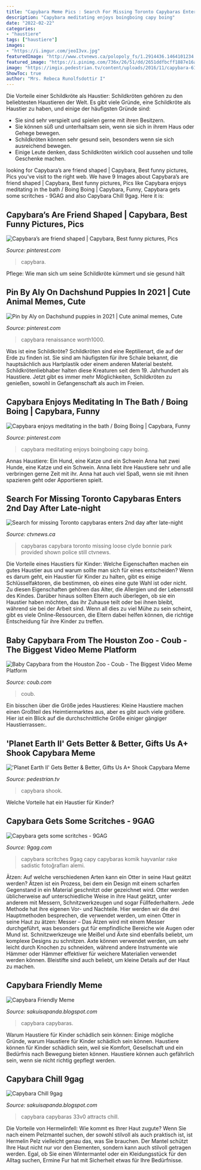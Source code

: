 ```yaml
---
title: "Capybara Meme Pics : Search For Missing Toronto Capybaras Enters 2nd Day After Late-night"
description: "Capybara meditating enjoys boingboing capy boing"
date: "2022-02-22"
categories:
- "haustiere"
tags: ["haustiere"]
images:
- "https://i.imgur.com/jeoI3vx.jpg"
featuredImage: "http://www.ctvnews.ca/polopoly_fs/1.2914436.1464101234!/httpImage/image.jpg_gen/derivatives/landscape_960/image.jpg"
featured_image: "https://i.pinimg.com/736x/26/51/dd/2651ddfbcff1887e16a3b3ce48ccf55e.jpg"
image: "https://imgix.pedestrian.tv/content/uploads/2016/11/capybara-619-386.png?ar=16:9&amp;auto=format&amp;crop=focal&amp;fit=crop&amp;q=65&amp;w=1200"
ShowToc: true
author: "Mrs. Rebeca Runolfsdottir I"
---
```



Die Vorteile einer Schildkröte als Haustier:
Schildkröten gehören zu den beliebtesten Haustieren der Welt. Es gibt viele Gründe, eine Schildkröte als Haustier zu haben, und einige der häufigsten Gründe sind:
- Sie sind sehr verspielt und spielen gerne mit ihren Besitzern.
- Sie können süß und unterhaltsam sein, wenn sie sich in ihrem Haus oder Gehege bewegen.
- Schildkröten können sehr gesund sein, besonders wenn sie sich ausreichend bewegen.
- Einige Leute denken, dass Schildkröten wirklich cool aussehen und tolle Geschenke machen.

	

		
looking for Capybara’s are friend shaped | Capybara, Best funny pictures, Pics you've visit to the right web. We have 9 Images about Capybara’s are friend shaped | Capybara, Best funny pictures, Pics like Capybara enjoys meditating in the bath / Boing Boing | Capybara, Funny, Capybara gets some scritches - 9GAG and also Capybara Chill 9gag. Here it is:
		
    
## Capybara’s Are Friend Shaped | Capybara, Best Funny Pictures, Pics

<img loading=lazy src="https://i.pinimg.com/474x/5d/12/9f/5d129fbed96d56e3dd71955089c8b84f.jpg" onerror="this.onerror=null;this.src='https://tse3.mm.bing.net/th?id=OIP.Lt6-6BxTE94i_wGmJbmKNwAAAA&amp;pid=15.1';" alt="Capybara’s are friend shaped | Capybara, Best funny pictures, Pics">

_Source: pinterest.com_

>capybara. 

	

Pflege: Wie man sich um seine Schildkröte kümmert und sie gesund hält

    
## Pin By Aly On Dachshund Puppies In 2021 | Cute Animal Memes, Cute

<img loading=lazy src="https://i.pinimg.com/736x/26/51/dd/2651ddfbcff1887e16a3b3ce48ccf55e.jpg" onerror="this.onerror=null;this.src='https://tse3.mm.bing.net/th?id=OIP.EeYvybl09rA6qYNW87QkYgAAAA&amp;pid=15.1';" alt="Pin by Aly on Dachshund puppies in 2021 | Cute animal memes, Cute">

_Source: pinterest.com_

>capybara renaissance worth1000. 

	

Was ist eine Schildkröte?
Schildkröten sind eine Reptilienart, die auf der Erde zu finden ist. Sie sind am häufigsten für ihre Schale bekannt, die hauptsächlich aus Hartplastik oder einem anderen Material besteht. Schildkrötenliebhaber halten diese Kreaturen seit dem 19. Jahrhundert als Haustiere. Jetzt gibt es immer mehr Möglichkeiten, Schildkröten zu genießen, sowohl in Gefangenschaft als auch im Freien.

    
## Capybara Enjoys Meditating In The Bath / Boing Boing | Capybara, Funny

<img loading=lazy src="https://i.pinimg.com/736x/4f/42/5f/4f425f43900267b60d803c9229420b28.jpg" onerror="this.onerror=null;this.src='https://tse1.mm.bing.net/th?id=OIP.EGipb4N57_US2JdfyuvA-gHaD5&amp;pid=15.1';" alt="Capybara enjoys meditating in the bath / Boing Boing | Capybara, Funny">

_Source: pinterest.com_

>capybara meditating enjoys boingboing capy boing. 

	

Annas Haustiere: Ein Hund, eine Katze und ein Schwein
Anna hat zwei Hunde, eine Katze und ein Schwein. Anna liebt ihre Haustiere sehr und alle verbringen gerne Zeit mit ihr. Anna hat auch viel Spaß, wenn sie mit ihnen spazieren geht oder Apportieren spielt.

    
## Search For Missing Toronto Capybaras Enters 2nd Day After Late-night

<img loading=lazy src="http://www.ctvnews.ca/polopoly_fs/1.2914436.1464101234!/httpImage/image.jpg_gen/derivatives/landscape_960/image.jpg" onerror="this.onerror=null;this.src='https://tse4.mm.bing.net/th?id=OIP.oLwLNXbVbG0p1VWWFJiSkwHaEK&amp;pid=15.1';" alt="Search for missing Toronto capybaras enters 2nd day after late-night">

_Source: ctvnews.ca_

>capybaras capybara toronto missing loose clyde bonnie park provided shown police still ctvnews. 

	

Die Vorteile eines Haustiers für Kinder: Welche Eigenschaften machen ein gutes Haustier aus und warum sollte man sich für eines entscheiden?
Wenn es darum geht, ein Haustier für Kinder zu halten, gibt es einige Schlüsselfaktoren, die bestimmen, ob eines eine gute Wahl ist oder nicht. Zu diesen Eigenschaften gehören das Alter, die Allergien und der Lebensstil des Kindes. Darüber hinaus sollten Eltern auch überlegen, ob sie ein Haustier haben möchten, das ihr Zuhause teilt oder bei ihnen bleibt, während sie bei der Arbeit sind. Wenn all dies zu viel Mühe zu sein scheint, gibt es viele Online-Ressourcen, die Eltern dabei helfen können, die richtige Entscheidung für ihre Kinder zu treffen.

    
## Baby Capybara From The Houston Zoo - Coub - The Biggest Video Meme Platform

<img loading=lazy src="https://coub-anubis-a.akamaized.net/coub_storage/coub/simple/cw_image/9d5858cd1d1/bf0b5ebf8d26a69b99f6c/1433254519_00032.jpg" onerror="this.onerror=null;this.src='https://tse1.mm.bing.net/th?id=OIP.CDXpQZtGpkUe4uEfya6GngHaEK&amp;pid=15.1';" alt="Baby Capybara from the Houston Zoo - Coub - The Biggest Video Meme Platform">

_Source: coub.com_

>coub. 

	

Ein bisschen über die Größe jedes Haustieres:
Kleine Haustiere machen einen Großteil des Heimtiermarktes aus, aber es gibt auch viele größere. Hier ist ein Blick auf die durchschnittliche Größe einiger gängiger Haustierrassen:.

    
## &#039;Planet Earth II&#039; Gets Better &amp; Better, Gifts Us A+ Shook Capybara Meme

<img loading=lazy src="https://imgix.pedestrian.tv/content/uploads/2016/11/capybara-619-386.png?ar=16:9&amp;auto=format&amp;crop=focal&amp;fit=crop&amp;q=65&amp;w=1200" onerror="this.onerror=null;this.src='https://tse1.mm.bing.net/th?id=OIP.QrakKORCI_TrxCZIap350QHaEn&amp;pid=15.1';" alt="&#039;Planet Earth II&#039; Gets Better &amp; Better, Gifts Us A+ Shook Capybara Meme">

_Source: pedestrian.tv_

>capybara shook. 

	

Welche Vorteile hat ein Haustier für Kinder?

    
## Capybara Gets Some Scritches - 9GAG

<img loading=lazy src="https://images-cdn.9gag.com/photo/adK86bZ_700b.jpg" onerror="this.onerror=null;this.src='https://tse2.mm.bing.net/th?id=OIP.w7lq_S_kB7F8Nw4ZW0CaXQHaJQ&amp;pid=15.1';" alt="Capybara gets some scritches - 9GAG">

_Source: 9gag.com_

>capybara scritches 9gag capy capybaras komik hayvanlar rake sadistic fotoğrafları alemi. 

	

Ätzen: Auf welche verschiedenen Arten kann ein Otter in seine Haut geätzt werden?
Ätzen ist ein Prozess, bei dem ein Design mit einem scharfen Gegenstand in ein Material geschnitzt oder gezeichnet wird. Otter werden üblicherweise auf unterschiedliche Weise in ihre Haut geätzt, unter anderem mit Messern, Schnitzwerkzeugen und sogar Füllfederhaltern. Jede Methode hat ihre eigenen Vor- und Nachteile. Hier werden wir die drei Hauptmethoden besprechen, die verwendet werden, um einen Otter in seine Haut zu ätzen: Messer – Das Ätzen wird mit einem Messer durchgeführt, was besonders gut für empfindliche Bereiche wie Augen oder Mund ist. Schnitzwerkzeuge wie Meißel und Äxte sind ebenfalls beliebt, um komplexe Designs zu schnitzen. Äxte können verwendet werden, um sehr leicht durch Knochen zu schneiden, während andere Instrumente wie Hämmer oder Hämmer effektiver für weichere Materialien verwendet werden können. Bleistifte sind auch beliebt, um kleine Details auf der Haut zu machen.

    
## Capybara Friendly Meme

<img loading=lazy src="https://i.imgur.com/jeoI3vx.jpg" onerror="this.onerror=null;this.src='https://tse1.mm.bing.net/th?id=OIP.ORgyltrXJxCXPZYItJkBQAHaFj&amp;pid=15.1';" alt="Capybara Friendly Meme">

_Source: sakuisapanda.blogspot.com_

>capybara capybaras. 

	

Warum Haustiere für Kinder schädlich sein können: Einige mögliche Gründe, warum Haustiere für Kinder schädlich sein können.
Haustiere können für Kinder schädlich sein, weil sie Komfort, Gesellschaft und ein Bedürfnis nach Bewegung bieten können. Haustiere können auch gefährlich sein, wenn sie nicht richtig gepflegt werden.

    
## Capybara Chill 9gag

<img loading=lazy src="https://pics.ballmemes.com/33v0-what-is-it-about-capybaras-that-attracts-groups-of-42789501.png" onerror="this.onerror=null;this.src='https://tse2.mm.bing.net/th?id=OIP.ecYO9_oLMXkAhEdBopJXWAHaax&amp;pid=15.1';" alt="Capybara Chill 9gag">

_Source: sakuisapanda.blogspot.com_

>capybara capybaras 33v0 attracts chill. 

	

Die Vorteile von Hermelinfell: Wie kommt es Ihrer Haut zugute?
Wenn Sie nach einem Pelzmantel suchen, der sowohl stilvoll als auch praktisch ist, ist Hermelin Pelz vielleicht genau das, was Sie brauchen. Der Mantel schützt Ihre Haut nicht nur vor den Elementen, sondern kann auch stilvoll getragen werden. Egal, ob Sie einen Wintermantel oder ein Kleidungsstück für den Alltag suchen, Ermine Fur hat mit Sicherheit etwas für Ihre Bedürfnisse.

